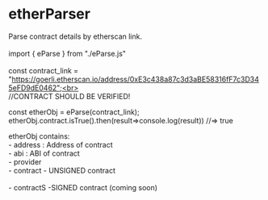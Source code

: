 # etherParser
Parse contract details by etherscan link.
<br>
<br>
import { eParse } from "./eParse.js"
<br>
<br>
const contract_link = "https://goerli.etherscan.io/address/0xE3c438a87c3d3aBE58316fF7c3D345eFD9dE0462";<br>
<br>
//CONTRACT SHOULD BE VERIFIED!

const etherObj = eParse(contract_link);
etherObj.contract.isTrue().then(result=>console.log(result)) //=> true

etherObj contains:<br>
    - address : Address of contract<br>
    - abi : ABI of contract<br>
    - provider<br>
    - contract - UNSIGNED contract<br><br>
    - contractS -SIGNED contract (coming soon)<br>
